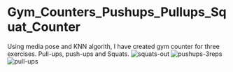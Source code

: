 # Gym_Counters_Pushups_Pullups_Squat_Counter
Using media pose and KNN algorith, I have created gym counter for three exercises. Pull-ups, push-ups and Squats. 
![squats-out](https://user-images.githubusercontent.com/96057833/209930146-daec351c-a81c-42ea-b29b-4595b11c798f.gif)
![pushups-3reps](https://user-images.githubusercontent.com/96057833/209930511-759a92c5-4e7a-49ad-946e-415192a80c38.gif)
![pull-ups](https://user-images.githubusercontent.com/96057833/209931113-c173df2f-42f4-4049-8a78-c388b2200191.gif)
